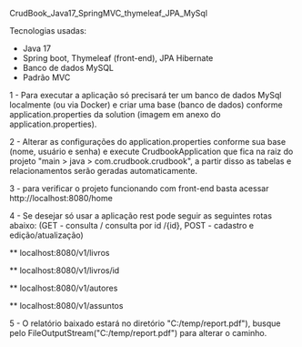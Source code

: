 CrudBook_Java17_SpringMVC_thymeleaf_JPA_MySql

Tecnologias usadas: 

- Java 17
- Spring boot, Thymeleaf (front-end), JPA Hibernate
- Banco de dados MySQL
- Padrão MVC

1 - Para executar a aplicação só precisará ter um banco de dados MySql localmente (ou via Docker) 
e criar uma base (banco de dados) conforme application.properties da solution (imagem em anexo do application.properties).

2 - Alterar as configurações do application.properties conforme sua base (nome, usuário e senha) 
e execute CrudbookApplication que fica na raiz do projeto "main > java > com.crudbook.crudbook", a partir disso as tabelas e relacionamentos serão geradas automaticamente.

3 - para verificar o projeto funcionando com front-end basta acessar http://localhost:8080/home

4 - Se desejar só usar a aplicação rest pode seguir as seguintes rotas abaixo:
(GET - consulta / consulta por id /{id}, POST - cadastro e edição/atualização) 

** localhost:8080/v1/livros

** localhost:8080/v1/livros/id 

** localhost:8080/v1/autores

** localhost:8080/v1/assuntos

5 - O relatório baixado estará no diretório "C:/temp/report.pdf"), busque pelo FileOutputStream("C:/temp/report.pdf") para alterar o caminho.
